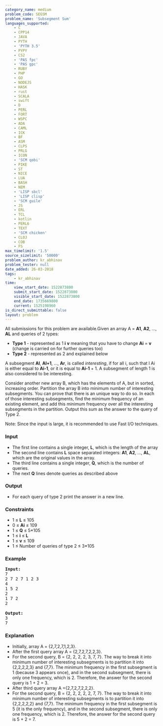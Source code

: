 ```yaml
---
category_name: medium
problem_code: SEGSM
problem_name: 'Subsegment Sum'
languages_supported:
    - C
    - CPP14
    - JAVA
    - PYTH
    - 'PYTH 3.5'
    - PYPY
    - CS2
    - 'PAS fpc'
    - 'PAS gpc'
    - RUBY
    - PHP
    - GO
    - NODEJS
    - HASK
    - rust
    - SCALA
    - swift
    - D
    - PERL
    - FORT
    - WSPC
    - ADA
    - CAML
    - ICK
    - BF
    - ASM
    - CLPS
    - PRLG
    - ICON
    - 'SCM qobi'
    - PIKE
    - ST
    - NICE
    - LUA
    - BASH
    - NEM
    - 'LISP sbcl'
    - 'LISP clisp'
    - 'SCM guile'
    - JS
    - ERL
    - TCL
    - kotlin
    - PERL6
    - TEXT
    - 'SCM chicken'
    - CLOJ
    - COB
    - FS
max_timelimit: '1.5'
source_sizelimit: '50000'
problem_author: kr_abhinav
problem_tester: null
date_added: 26-03-2018
tags:
    - kr_abhinav
time:
    view_start_date: 1522873800
    submit_start_date: 1522873800
    visible_start_date: 1522873800
    end_date: 1735669800
    current: 1525198960
is_direct_submittable: false
layout: problem
---
```

All submissions for this problem are available.Given an array A = **A1**, **A2**, ..., **AL** and queries of 2 types:

- **Type 1** - represented as 1 **i** **v** meaning that you have to change **Ai** = **v** (change is carried on for further queries too)
- **Type 2** - represented as 2 and explained below

A subsegment **Al**, **Al+1**, ..., **Ar**, is called *interesting*, if for all i, such that l Ai is either equal to **Ai-1**, or it is equal to **Ai-1** + 1. A subsegment of length 1 is also considered to be interesting.

Consider another new array B, which has the elements of A, but in sorted, increasing order. Partition the array B into minimum number of interesting subsegments. You can prove that there is an unique way to do so. In each of those interesting subsegments, find the minimum frequency of an existing element, and add this minimum frequency over all the interesting subsegments in the partition. Output this sum as the answer to the query of Type 2.

Note: Since the input is large, it is recommended to use Fast I/O techniques.

### Input

- The first line contains a single integer, **L**, which is the length of the array
- The second line contains **L** space separated integers: **A1**, **A2**, ..., **AL**, which are the original values in the array.
- The third line contains a single integer, **Q**, which is the number of queries.
- The next **Q** lines denote queries as described above

### Output

- For each query of type 2 print the answer in a new line.

### Constraints

- 1 ≤ **L** ≤ 105
- 0 ≤ **Ai** ≤ 109
- 1 ≤ **Q** ≤ 5\*105
- 1 ≤ **i** ≤ **L**
- 1 ≤ **v** ≤ 109
- 1 ≤ Number of queries of type 2 ≤ 3\*105

### Example

<pre><b>Input:</b>
7
2 7 2 7 1 2 3
4
1 5 2
2
1 7 2
2

<b>Output:</b>
3 
7
</pre>
### Explanation

- Initially, array A = {2,7,2,7,1,2,3}.
- After the first query array A = {2,7,2,7,2,2,3}.
- For the second query, B = {2, 2, 2, 2, 3, 7, 7}. The way to break it into minimum number of interesting subsegments is to partition it into {2,2,2,2,3} and {7,7}. The minimum frequency in the first subsegment is 1 (because 3 appears once), and in the second subsegment, there is only one frequency, which is 2. Therefore, the answer for the second query is 1 + 2 = 3.
- After third query array A ={2,7,2,7,2,2,2}.
- For the second query, B = {2, 2, 2, 2, 2, 7, 7}. The way to break it into minimum number of interesting subsegments is to partition it into {2,2,2,2,2} and {7,7}. The minimum frequency in the first subsegment is 5 (it is the only frequency), and in the second subsegment, there is only one frequency, which is 2. Therefore, the answer for the second query is 5 + 2 = 7.
